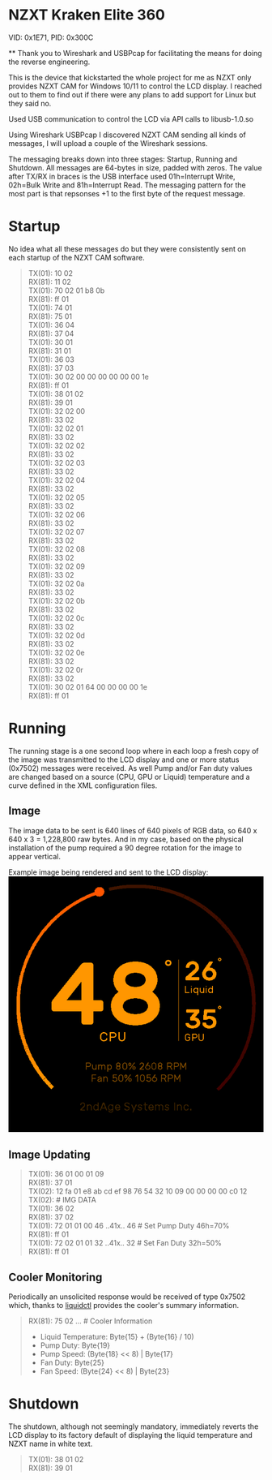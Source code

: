 # NZXT Kraken Elite 360
VID: 0x1E71, PID: 0x300C

** Thank you to Wireshark and USBPcap for facilitating the means for doing the reverse engineering.

This is the device that kickstarted the whole project for me as NZXT only provides NZXT CAM for Windows 10/11 to control the LCD display.  I reached out to them to find out if there were any plans to add support for Linux but they said no.<br>

Used USB communication to control the LCD via API calls to libusb-1.0.so<br>

Using Wireshark USBPcap I discovered NZXT CAM sending all kinds of messages, I will upload a couple of the Wireshark sessions.<br>

The messaging breaks down into three stages: Startup, Running and Shutdown.  All messages are 64-bytes in size, padded with zeros.  The value after TX/RX in braces is the USB interface used 01h=Interrupt Write, 02h=Bulk Write and 81h=Interrupt Read. The messaging pattern for the most part is that repsonses +1 to the first byte of the request message.<br>

# Startup
No idea what all these messages do but they were consistently sent on each startup of the NZXT CAM software.<br>

> TX(01): 10 02<br>
> RX(81): 11 02<br>
> TX(01): 70 02 01 b8 0b<br>
> RX(81): ff 01<br>
> TX(01): 74 01<br>
> RX(81): 75 01<br>
> TX(01): 36 04<br>
> RX(81): 37 04<br>
> TX(01): 30 01<br>
> RX(81): 31 01<br>
> TX(01): 36 03<br>
> RX(81): 37 03<br>
> TX(01): 30 02 00 00 00 00 00 00 1e<br>
> RX(81): ff 01<br>
> TX(01): 38 01 02<br>
> RX(81): 39 01<br>
> TX(01): 32 02 00<br> RX(81): 33 02<br>
> TX(01): 32 02 01<br> RX(81): 33 02<br>
> TX(01): 32 02 02<br> RX(81): 33 02<br>
> TX(01): 32 02 03<br> RX(81): 33 02<br>
> TX(01): 32 02 04<br> RX(81): 33 02<br>
> TX(01): 32 02 05<br> RX(81): 33 02<br>
> TX(01): 32 02 06<br> RX(81): 33 02<br>
> TX(01): 32 02 07<br> RX(81): 33 02<br>
> TX(01): 32 02 08<br> RX(81): 33 02<br>
> TX(01): 32 02 09<br> RX(81): 33 02<br>
> TX(01): 32 02 0a<br> RX(81): 33 02<br>
> TX(01): 32 02 0b<br> RX(81): 33 02<br>
> TX(01): 32 02 0c<br> RX(81): 33 02<br>
> TX(01): 32 02 0d<br> RX(81): 33 02<br>
> TX(01): 32 02 0e<br> RX(81): 33 02<br>
> TX(01): 32 02 0r<br> RX(81): 33 02<br>
> TX(01): 30 02 01 64 00 00 00 00 1e<br>
> RX(81): ff 01<br>

# Running
The running stage is a one second loop where in each loop a fresh copy of the image was transmitted to the LCD display and one or more status (0x7502) messages were received.  As well Pump and/or Fan duty values are changed based on a source (CPU, GPU or Liquid) temperature and a curve defined in the XML configuration files.<br>

## Image
The image data to be sent is 640 lines of 640 pixels of RGB data, so 640 x 640 x 3 = 1,228,800 raw bytes.  And in my case, based on the physical installation of the pump required a 90 degree rotation for the image to appear vertical.<br>

Example image being rendered and sent to the LCD display:<br>
![Example Image](https://raw.githubusercontent.com/2ndage/myRGB/refs/heads/main/NZXT%20Kraken%20LCD.bmp)

## Image Updating
> TX(01): 36 01 00 01 09<br>
> RX(81): 37 01<br>
> TX(02): 12 fa 01 e8 ab cd ef 98 76 54 32 10 09 00 00 00 00 c0 12<br>
> TX(02): # IMG DATA<br>
> TX(01): 36 02<br>
> RX(81): 37 02<br>
> TX(01): 72 01 01 00 46 ..41x.. 46  # Set Pump Duty 46h=70% <br>
> RX(81): ff 01<br>
> TX(01): 72 02 01 01 32 ..41x.. 32  # Set Fan Duty 32h=50%<br>
> RX(81): ff 01<br>

## Cooler Monitoring
Periodically an unsolicited response would be received of type 0x7502 which, thanks to [liquidctl](https://github.com/liquidctl/liquidctl) provides the cooler's summary information.<br> 
> RX(81): 75 02 ... # Cooler Information<br>
> - Liquid Temperature: Byte{15} + (Byte{16} / 10)<br>
> - Pump Duty: Byte{19}<br>
> - Pump Speed: (Byte{18} << 8) | Byte{17}<br>
> - Fan Duty: Byte{25}<br>
> - Fan Speed: (Byte{24} << 8) | Byte{23}<br>

# Shutdown
The shutdown, although not seemingly mandatory, immediately reverts the LCD display to its factory default of displaying the liquid temperature and NZXT name in white text.<br>

> TX(01): 38 01 02<br>
> RX(81): 39 01<br>
